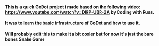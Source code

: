 #### This is a quick GoDot project i made based on the following video: https://www.youtube.com/watch?v=DlRP-UBR-2A by Coding with Russ. 
#### It was to learn the basic infrastructure of GoDot and how to use it.
#### Will probably edit this to make it a bit cooler but for now it's just the bare bones Snake Game
